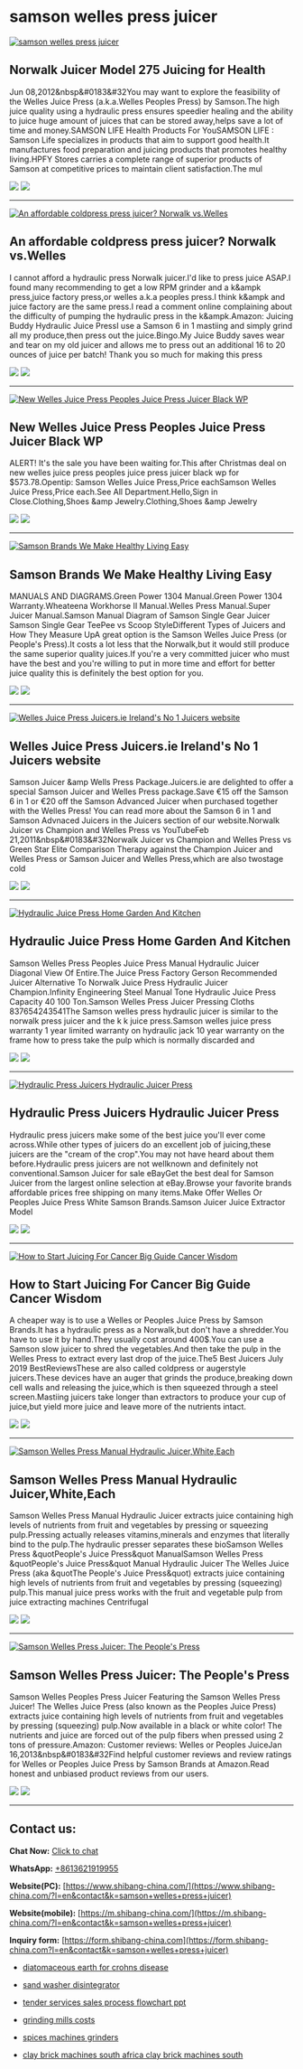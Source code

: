 # samson welles press juicer

<a href="https://swt.shibang-china.com/?l=en&img&k=samson+welles+press+juicer" target="_blank">![samson welles press juicer](http://static.shibang-china.com/all-800x300/1498.jpg)</a>

## Norwalk Juicer Model 275 Juicing for Health
Jun 08,2012&nbsp&#0183&#32You may want to explore the feasibility of the Welles Juice Press (a.k.a.Welles Peoples Press) by Samson.The high juice quality using a hydraulic press ensures speedier healing and the ability to juice huge amount of juices that can be stored away,helps save a lot of time and money.SAMSON LIFE Health Products For YouSAMSON LIFE : Samson Life specializes in products that aim to support good health.It manufactures food preparation and juicing products that promotes healthy living.HPFY Stores carries a complete range of superior products of Samson at competitive prices to maintain client satisfaction.The mul


<a href="https://whatsapp.shibangsoft.com/WhatsApp.php" target="_blank" title="WhatsApp">![](http://static.shibang-china.com/icon/whatsapp.png)</a> <a href="https://swt.shibang-china.com/?l=en&icon&k=samson+welles+press+juicer" target="_blank">![](http://static.shibang-china.com/icon/chat-en.png)</a>

---

<a href="https://swt.shibang-china.com/?l=en&img&k=samson+welles+press+juicer" target="_blank">![An affordable coldpress press juicer? Norwalk vs.Welles](http://static.shibang-china.com/all-800x300/1128.jpg)</a>

## An affordable coldpress press juicer? Norwalk vs.Welles
I cannot afford a hydraulic press Norwalk juicer.I'd like to press juice ASAP.I found many recommending to get a low RPM grinder and a k&ampk press,juice factory press,or welles a.k.a peoples press.I think k&ampk and juice factory are the same press.I read a comment online complaining about the difficulty of pumping the hydraulic press in the k&ampk.Amazon: Juicing Buddy Hydraulic Juice PressI use a Samson 6 in 1 mastiing and simply grind all my produce,then press out the juice.Bingo.My Juice Buddy saves wear and tear on my old juicer and allows me to press out an additional 16 to 20 ounces of juice per batch! Thank you so much for making this press


<a href="https://whatsapp.shibangsoft.com/WhatsApp.php" target="_blank" title="WhatsApp">![](http://static.shibang-china.com/icon/whatsapp.png)</a> <a href="https://swt.shibang-china.com/?l=en&icon&k=samson+welles+press+juicer" target="_blank">![](http://static.shibang-china.com/icon/chat-en.png)</a>

---

<a href="https://swt.shibang-china.com/?l=en&img&k=samson+welles+press+juicer" target="_blank">![New Welles Juice Press Peoples Juice Press Juicer Black WP](http://static.shibang-china.com/all-800x300/791.jpg)</a>

## New Welles Juice Press Peoples Juice Press Juicer Black WP
ALERT! It's the sale you have been waiting for.This after Christmas deal on new welles juice press peoples juice press juicer black wp for $573.78.Opentip: Samson Welles Juice Press,Price eachSamson Welles Juice Press,Price each.See All Department.Hello,Sign in Close.Clothing,Shoes &amp Jewelry.Clothing,Shoes &amp Jewelry


<a href="https://whatsapp.shibangsoft.com/WhatsApp.php" target="_blank" title="WhatsApp">![](http://static.shibang-china.com/icon/whatsapp.png)</a> <a href="https://swt.shibang-china.com/?l=en&icon&k=samson+welles+press+juicer" target="_blank">![](http://static.shibang-china.com/icon/chat-en.png)</a>

---

<a href="https://swt.shibang-china.com/?l=en&img&k=samson+welles+press+juicer" target="_blank">![Samson Brands We Make Healthy Living Easy](http://static.shibang-china.com/all-800x300/517.jpg)</a>

## Samson Brands We Make Healthy Living Easy
MANUALS AND DIAGRAMS.Green Power 1304 Manual.Green Power 1304 Warranty.Wheateena Workhorse II Manual.Welles Press Manual.Super Juicer Manual.Samson Manual Diagram of Samson Single Gear Juicer Samson Single Gear TeePee vs Scoop StyleDifferent Types of Juicers and How They Measure UpA great option is the Samson Welles Juice Press (or People's Press).It costs a lot less that the Norwalk,but it would still produce the same superior quality juices.If you're a very committed juicer who must have the best and you're willing to put in more time and effort for better juice quality this is definitely the best option for you.


<a href="https://whatsapp.shibangsoft.com/WhatsApp.php" target="_blank" title="WhatsApp">![](http://static.shibang-china.com/icon/whatsapp.png)</a> <a href="https://swt.shibang-china.com/?l=en&icon&k=samson+welles+press+juicer" target="_blank">![](http://static.shibang-china.com/icon/chat-en.png)</a>

---

<a href="https://swt.shibang-china.com/?l=en&img&k=samson+welles+press+juicer" target="_blank">![Welles Juice Press Juicers.ie Ireland's No 1 Juicers website](http://static.shibang-china.com/all-800x300/1519.jpg)</a>

## Welles Juice Press Juicers.ie Ireland's No 1 Juicers website
Samson Juicer &amp Wells Press Package.Juicers.ie are delighted to offer a special Samson Juicer and Welles Press package.Save €15 off the Samson 6 in 1 or €20 off the Samson Advanced Juicer when purchased together with the Welles Press! You can read more about the Samson 6 in 1 and Samson Advnaced Juicers in the Juicers section of our website.Norwalk Juicer vs Champion and Welles Press vs YouTubeFeb 21,2011&nbsp&#0183&#32Norwalk Juicer vs Champion and Welles Press vs Green Star Elite Comparison Therapy against the Champion Juicer and Welles Press or Samson Juicer and Welles Press,which are also twostage cold


<a href="https://whatsapp.shibangsoft.com/WhatsApp.php" target="_blank" title="WhatsApp">![](http://static.shibang-china.com/icon/whatsapp.png)</a> <a href="https://swt.shibang-china.com/?l=en&icon&k=samson+welles+press+juicer" target="_blank">![](http://static.shibang-china.com/icon/chat-en.png)</a>

---

<a href="https://swt.shibang-china.com/?l=en&img&k=samson+welles+press+juicer" target="_blank">![Hydraulic Juice Press Home Garden And Kitchen](http://static.shibang-china.com/all-800x300/397.jpg)</a>

## Hydraulic Juice Press Home Garden And Kitchen
Samson Welles Press Peoples Juice Press Manual Hydraulic Juicer Diagonal View Of Entire.The Juice Press Factory Gerson Recommended Juicer Alternative To Norwalk Juice Press Hydraulic Juicer Champion.Infinity Engineering Steel Manual Tone Hydraulic Juice Press Capacity 40 100 Ton.Samson Welles Press Juicer Pressing Cloths 837654243541The Samson welles press hydraulic juicer is similar to the norwalk press juicer and the k k juice press.Samson welles juice press warranty 1 year limited warranty on hydraulic jack 10 year warranty on the frame how to press take the pulp which is normally discarded and


<a href="https://whatsapp.shibangsoft.com/WhatsApp.php" target="_blank" title="WhatsApp">![](http://static.shibang-china.com/icon/whatsapp.png)</a> <a href="https://swt.shibang-china.com/?l=en&icon&k=samson+welles+press+juicer" target="_blank">![](http://static.shibang-china.com/icon/chat-en.png)</a>

---

<a href="https://swt.shibang-china.com/?l=en&img&k=samson+welles+press+juicer" target="_blank">![Hydraulic Press Juicers Hydraulic Juicer Press](http://static.shibang-china.com/all-800x300/904.jpg)</a>

## Hydraulic Press Juicers Hydraulic Juicer Press
Hydraulic press juicers make some of the best juice you'll ever come across.While other types of juicers do an excellent job of juicing,these juicers are the "cream of the crop".You may not have heard about them before.Hydraulic press juicers are not wellknown and definitely not conventional.Samson Juicer for sale eBayGet the best deal for Samson Juicer from the largest online selection at eBay.Browse your favorite brands affordable prices free shipping on many items.Make Offer Welles Or Peoples Juice Press White Samson Brands.Samson Juicer Juice Extractor Model


<a href="https://whatsapp.shibangsoft.com/WhatsApp.php" target="_blank" title="WhatsApp">![](http://static.shibang-china.com/icon/whatsapp.png)</a> <a href="https://swt.shibang-china.com/?l=en&icon&k=samson+welles+press+juicer" target="_blank">![](http://static.shibang-china.com/icon/chat-en.png)</a>

---

<a href="https://swt.shibang-china.com/?l=en&img&k=samson+welles+press+juicer" target="_blank">![How to Start Juicing For Cancer Big Guide Cancer Wisdom](http://static.shibang-china.com/all-800x300/337.jpg)</a>

## How to Start Juicing For Cancer Big Guide Cancer Wisdom
A cheaper way is to use a Welles or Peoples Juice Press by Samson Brands.It has a hydraulic press as a Norwalk,but don't have a shredder.You have to use it by hand.They usually cost around 400$.You can use a Samson slow juicer to shred the vegetables.And then take the pulp in the Welles Press to extract every last drop of the juice.The5 Best Juicers July 2019 BestReviewsThese are also called coldpress or augerstyle juicers.These devices have an auger that grinds the produce,breaking down cell walls and releasing the juice,which is then squeezed through a steel screen.Mastiing juicers take longer than extractors to produce your cup of juice,but yield more juice and leave more of the nutrients intact.


<a href="https://whatsapp.shibangsoft.com/WhatsApp.php" target="_blank" title="WhatsApp">![](http://static.shibang-china.com/icon/whatsapp.png)</a> <a href="https://swt.shibang-china.com/?l=en&icon&k=samson+welles+press+juicer" target="_blank">![](http://static.shibang-china.com/icon/chat-en.png)</a>

---

<a href="https://swt.shibang-china.com/?l=en&img&k=samson+welles+press+juicer" target="_blank">![Samson Welles Press Manual Hydraulic Juicer,White,Each](http://static.shibang-china.com/all-800x300/480.jpg)</a>

## Samson Welles Press Manual Hydraulic Juicer,White,Each
Samson Welles Press Manual Hydraulic Juicer extracts juice containing high levels of nutrients from fruit and vegetables by pressing or squeezing pulp.Pressing actually releases vitamins,minerals and enzymes that literally bind to the pulp.The hydraulic presser separates these bioSamson Welles Press &quotPeople's Juice Press&quot ManualSamson Welles Press &quotPeople's Juice Press&quot Manual Hydraulic Juicer The Welles Juice Press (aka &quotThe People's Juice Press&quot) extracts juice containing high levels of nutrients from fruit and vegetables by pressing (squeezing) pulp.This manual juice press works with the fruit and vegetable pulp from juice extracting machines Centrifugal


<a href="https://whatsapp.shibangsoft.com/WhatsApp.php" target="_blank" title="WhatsApp">![](http://static.shibang-china.com/icon/whatsapp.png)</a> <a href="https://swt.shibang-china.com/?l=en&icon&k=samson+welles+press+juicer" target="_blank">![](http://static.shibang-china.com/icon/chat-en.png)</a>

---

<a href="https://swt.shibang-china.com/?l=en&img&k=samson+welles+press+juicer" target="_blank">![Samson Welles Press Juicer: The People's Press](http://static.shibang-china.com/all-800x300/199.jpg)</a>

## Samson Welles Press Juicer: The People's Press
Samson Welles Peoples Press Juicer Featuring the Samson Welles Press Juicer! The Welles Juice Press (also known as the Peoples Juice Press) extracts juice containing high levels of nutrients from fruit and vegetables by pressing (squeezing) pulp.Now available in a black or white color! The nutrients and juice are forced out of the pulp fibers when pressed using 2 tons of pressure.Amazon: Customer reviews: Welles or Peoples JuiceJan 16,2013&nbsp&#0183&#32Find helpful customer reviews and review ratings for Welles or Peoples Juice Press by Samson Brands at Amazon.Read honest and unbiased product reviews from our users.


<a href="https://whatsapp.shibangsoft.com/WhatsApp.php" target="_blank" title="WhatsApp">![](http://static.shibang-china.com/icon/whatsapp.png)</a> <a href="https://swt.shibang-china.com/?l=en&icon&k=samson+welles+press+juicer" target="_blank">![](http://static.shibang-china.com/icon/chat-en.png)</a>

---
## Contact us:

**Chat Now:** [Click to chat](https://swt.shibang-china.com?l=en&contact&k=samson+welles+press+juicer)

**WhatsApp:**  [+8613621919955](https://whatsapp.shibangsoft.com/WhatsApp.php)

**Website(PC):** [https://www.shibang-china.com/](https://www.shibang-china.com/?l=en&contact&k=samson+welles+press+juicer)

**Website(mobile):** [https://m.shibang-china.com/](https://m.shibang-china.com/?l=en&contact&k=samson+welles+press+juicer)

**Inquiry form:** [https://form.shibang-china.com](https://form.shibang-china.com?l=en&contact&k=samson+welles+press+juicer)

* [diatomaceous earth for crohns disease](../113/diatomaceous%20earth%20for%20crohns%20disease.md)

* [sand washer disintegrator](../112/sand%20washer%20disintegrator.md)

* [tender services sales process flowchart ppt](../119/tender%20services%20sales%20process%20flowchart%20ppt.md)

* [grinding mills costs](../116/grinding%20mills%20costs.md)

* [spices machines grinders](../115/spices%20machines%20grinders.md)

* [clay brick machines south africa clay brick machines south](../114/clay%20brick%20machines%20south%20africa%20clay%20brick%20machines%20south.md)